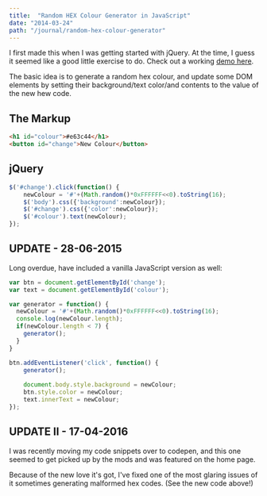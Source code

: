 ```yaml
---
title:  "Random HEX Colour Generator in JavaScript"
date: "2014-03-24"
path: "/journal/random-hex-colour-generator"
---
```

I first made this when I was getting started with jQuery. At the time, I guess it seemed like a good little exercise to do. Check out a working [demo here](http://codepen.io/alexpate/pen/oxddzg).

The basic idea is to generate a random hex colour, and update some DOM elements by setting their background/text color/and contents to the value of the new hew code.

## The Markup
``` html
<h1 id="colour">#e63c44</h1>
<button id="change">New Colour</button>
```

## jQuery
``` javascript
$('#change').click(function() {
    newColour = '#'+(Math.random()*0xFFFFFF<<0).toString(16);
    $('body').css({'background':newColour});
    $('#change').css({'color':newColour});
    $('#colour').text(newColour);
});
```

## UPDATE - 28-06-2015
Long overdue, have included a vanilla JavaScript version as well:

``` javascript
var btn = document.getElementById('change');
var text = document.getElementById('colour');

var generator = function() {
  newColour = '#'+(Math.random()*0xFFFFFF<<0).toString(16);
  console.log(newColour.length);
  if(newColour.length < 7) {
    generator();
  }
}

btn.addEventListener('click', function() {
    generator();
    
    document.body.style.background = newColour;
    btn.style.color = newColour;
    text.innerText = newColour;
});
```

## UPDATE II - 17-04-2016
I was recently moving my code snippets over to codepen, and this one seemed to get picked up by the mods and was featured on the home page.

Because of the new love it's got, I've fixed one of the most glaring issues of it sometimes generating malformed hex codes. (See the new code above!)
